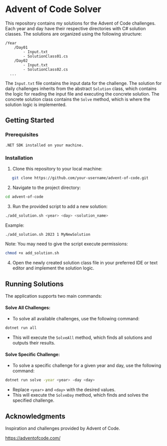# Advent of Code Solver

This repository contains my solutions for the Advent of Code challenges. Each year and day have their respective directories with C# solution classes. The solutions are organized using the following structure:
```
/Year
    /Day01
        - Input.txt
        - SolutionClass01.cs
    /Day02
        - Input.txt
        - SolutionClass02.cs
  ...
```
The `Input.txt` file contains the input data for the challenge. The solution for daily challenges inherits from the abstract `Solution` class, which contains the logic for reading the input file and executing the concrete solution. The concrete solution class contains the `Solve` method, which is where the solution logic is implemented.

## Getting Started
### Prerequisites

    .NET SDK installed on your machine.

### Installation

1. Clone this repository to your local machine:

```bash
   git clone https://github.com/your-username/advent-of-code.git
```

2. Navigate to the project directory:

```bash
cd advent-of-code
```

3. Run the provided script to add a new solution:

```bash
./add_solution.sh <year> <day> <solution_name>
```
Example:
```bash
./add_solution.sh 2023 1 MyNewSolution
```
Note: You may need to give the script execute permissions:
```bash
chmod +x add_solution.sh
```

4. Open the newly created solution class file in your preferred IDE or text editor and implement the solution logic.

## Running Solutions

The application supports two main commands:

#### Solve All Challenges:
- To solve all available challenges, use the following command:

```bash
dotnet run all
```
- This will execute the `SolveAll` method, which finds all solutions and outputs their results.

#### Solve Specific Challenge:
- To solve a specific challenge for a given year and day, use the following command:

```bash
dotnet run solve -year <year> -day <day>
```
- Replace `<year>` and `<day>` with the desired values.
- This will execute the `SolveDay` method, which finds and solves the specified challenge.


## Acknowledgments

Inspiration and challenges provided by Advent of Code.

https://adventofcode.com/